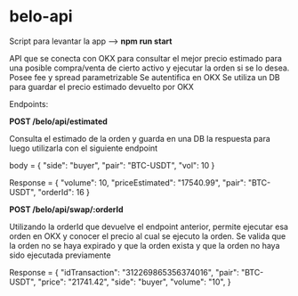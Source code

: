 # belo-api

Script para levantar la app --> 
**npm run start**

API que se conecta con OKX para consultar el mejor precio estimado para una posible compra/venta de cierto activo y ejecutar la orden si se lo desea.
Posee fee y spread parametrizable
Se autentifica en OKX
Se utiliza un DB para guardar el precio estimado devuelto por OKX

Endpoints:

**POST /belo/api/estimated**

Consulta el estimado de la orden y guarda en una DB la respuesta para luego utilizarla con el siguiente endpoint

body = {
  "side": "buyer",
  "pair": "BTC-USDT",
   "vol": 10
}

Response = {
    "volume": 10,
    "priceEstimated": "17540.99",
    "pair": "BTC-USDT",
    "orderId": 16
}

**POST /belo/api/swap/:orderId**

Utilizando la orderId que devuelve el endpoint anterior, permite ejecutar esa orden en OKX y conocer el precio al cual se ejecuto la orden. Se valida que la orden no se haya expirado y que la orden exista y que la orden no haya sido ejecutada previamente

Response = {
    "idTransaction": "312269865356374016", 
    "pair": "BTC-USDT",
    "price": "21741.42",
    "side": "buyer",
    "volume": "10",
}
